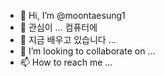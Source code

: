 - 👋 Hi, I’m @moontaesung1
- 👀 관심이 ... 컴퓨터에           
- 🌱 지금 배우고 있습니다 ...
- 💞️ I’m looking to collaborate on ...
- 📫 How to reach me ...

<!---
moontaesung1/moontaesung1 is a ✨ special ✨ repository because its `README.md` (this file) appears on your GitHub profile.
You can click the Preview link to take a look at your changes.
--->
 
